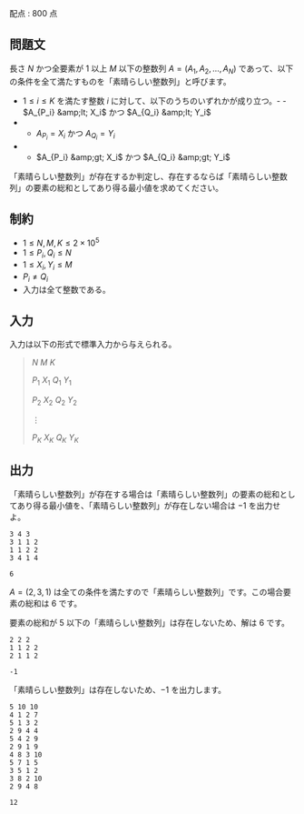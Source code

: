 配点 : $800$ 点

## 問題文

長さ $N$ かつ全要素が $1$ 以上 $M$ 以下の整数列 $A=(A_1,A_2,\dots,A_N)$ であって、以下の条件を全て満たすものを「素晴らしい整数列」と呼びます。

- $1 \le i \le K$ を満たす整数 $i$ に対して、以下のうちのいずれかが成り立つ。-   - $A_{P_i} &amp;lt; X_i$ かつ $A_{Q_i} &amp;lt; Y_i$
-   - $A_{P_i} = X_i$ かつ $A_{Q_i} = Y_i$
-   - $A_{P_i} &amp;gt; X_i$ かつ $A_{Q_i} &amp;gt; Y_i$

「素晴らしい整数列」が存在するか判定し、存在するならば「素晴らしい整数列」の要素の総和としてあり得る最小値を求めてください。

## 制約

- $1 \le N,M,K \le 2 \times 10^5$
- $1 \le P_i,Q_i \le N$
- $1 \le X_i,Y_i \le M$
- $P_i \neq Q_i$
- 入力は全て整数である。

## 入力

入力は以下の形式で標準入力から与えられる。

> $N$ $M$ $K$
> 
> $P_1$ $X_1$ $Q_1$ $Y_1$
> 
> $P_2$ $X_2$ $Q_2$ $Y_2$
> 
> $\vdots$
> 
> $P_K$ $X_K$ $Q_K$ $Y_K$

## 出力

「素晴らしい整数列」が存在する場合は「素晴らしい整数列」の要素の総和としてあり得る最小値を、「素晴らしい整数列」が存在しない場合は $-1$ を出力せよ。

```input1
3 4 3
3 1 1 2
1 1 2 2
3 4 1 4
```

```output1
6
```

$A=(2,3,1)$ は全ての条件を満たすので「素晴らしい整数列」です。この場合要素の総和は $6$ です。

要素の総和が $5$ 以下の「素晴らしい整数列」は存在しないため、解は $6$ です。

```input2
2 2 2
1 1 2 2
2 1 1 2
```

```output2
-1
```

「素晴らしい整数列」は存在しないため、$-1$ を出力します。

```input3
5 10 10
4 1 2 7
5 1 3 2
2 9 4 4
5 4 2 9
2 9 1 9
4 8 3 10
5 7 1 5
3 5 1 2
3 8 2 10
2 9 4 8
```

```output3
12
```